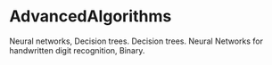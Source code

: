 # AdvancedAlgorithms
Neural networks, Decision trees.
Decision trees.
Neural Networks for handwritten digit recognition, Binary.
